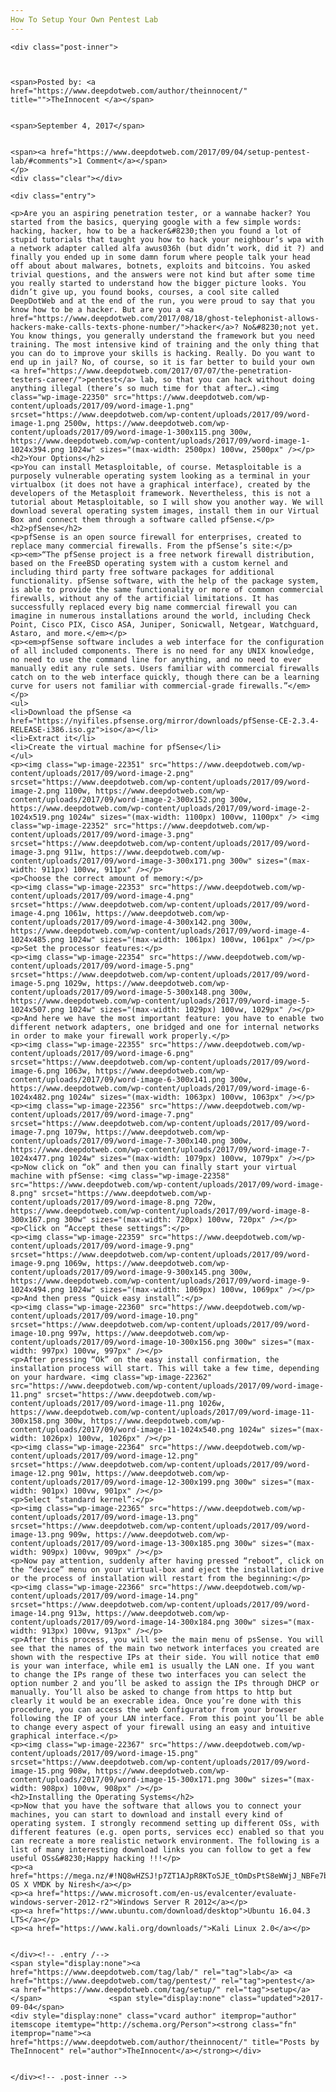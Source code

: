 ```yaml
---
How To Setup Your Own Pentest Lab
---
```

<article class="post-listing post-22346 post type-post status-publish format-standard has-post-thumbnail hentry category-deepdot-news tag-lab tag-pentest tag-setup">
    
    <div class="post-inner">
    
    
        
    <span>Posted by: <a href="https://www.deepdotweb.com/author/theinnocent/" title="">TheInnocent </a></span>
    
    
    <span>September 4, 2017</span>
    
    
    <span><a href="https://www.deepdotweb.com/2017/09/04/setup-pentest-lab/#comments">1 Comment</a></span>
    </p>
    <div class="clear"></div>
    
    <div class="entry">
    
    <p>Are you an aspiring penetration tester, or a wannabe hacker? You started from the basics, querying google with a few simple words: hacking, hacker, how to be a hacker&#8230;then you found a lot of stupid tutorials that taught you how to hack your neighbour’s wpa with a network adapter called alfa awus036h (but didn’t work, did it ?) and finally you ended up in some damn forum where people talk your head off about about malwares, botnets, exploits and bitcoins. You asked trivial questions, and the answers were not kind but after some time you really started to understand how the bigger picture looks. You didn’t give up, you found books, courses, a cool site called DeepDotWeb and at the end of the run, you were proud to say that you know how to be a hacker. But are you a <a href="https://www.deepdotweb.com/2017/08/18/ghost-telephonist-allows-hackers-make-calls-texts-phone-number/">hacker</a>? No&#8230;not yet. You know things, you generally understand the framework but you need training. The most intensive kind of training and the only thing that you can do to improve your skills is hacking. Really. Do you want to end up in jail? No, of course, so it is far better to build your own <a href="https://www.deepdotweb.com/2017/07/07/the-penetration-testers-career/">pentest</a> lab, so that you can hack without doing anything illegal (there’s so much time for that after…).<img class="wp-image-22350" src="https://www.deepdotweb.com/wp-content/uploads/2017/09/word-image-1.png" srcset="https://www.deepdotweb.com/wp-content/uploads/2017/09/word-image-1.png 2500w, https://www.deepdotweb.com/wp-content/uploads/2017/09/word-image-1-300x115.png 300w, https://www.deepdotweb.com/wp-content/uploads/2017/09/word-image-1-1024x394.png 1024w" sizes="(max-width: 2500px) 100vw, 2500px" /></p>
    <h2>Your Options</h2>
    <p>You can install Metasploitable, of course. Metasploitable is a purposely vulnerable operating system looking as a terminal in your virtualbox (it does not have a graphical interface), created by the developers of the Metasploit framework. Nevertheless, this is not a tutorial about Metasploitable, so I will show you another way. We will download several operating system images, install them in our Virtual Box and connect them through a software called pfSense.</p>
    <h2>pfSense</h2>
    <p>pfSense is an open source firewall for enterprises, created to replace many commercial firewalls. From the pfSense’s site:</p>
    <p><em>“The pfSense project is a free network firewall distribution, based on the FreeBSD operating system with a custom kernel and including third party free software packages for additional functionality. pfSense software, with the help of the package system, is able to provide the same functionality or more of common commercial firewalls, without any of the artificial limitations. It has successfully replaced every big name commercial firewall you can imagine in numerous installations around the world, including Check Point, Cisco PIX, Cisco ASA, Juniper, Sonicwall, Netgear, Watchguard, Astaro, and more.</em></p>
    <p><em>pfSense software includes a web interface for the configuration of all included components. There is no need for any UNIX knowledge, no need to use the command line for anything, and no need to ever manually edit any rule sets. Users familiar with commercial firewalls catch on to the web interface quickly, though there can be a learning curve for users not familiar with commercial-grade firewalls.”</em></p>
    <ul>
    <li>Download the pfSense <a href="https://nyifiles.pfsense.org/mirror/downloads/pfSense-CE-2.3.4-RELEASE-i386.iso.gz">iso</a></li>
    <li>Extract it</li>
    <li>Create the virtual machine for pfSense</li>
    </ul>
    <p><img class="wp-image-22351" src="https://www.deepdotweb.com/wp-content/uploads/2017/09/word-image-2.png" srcset="https://www.deepdotweb.com/wp-content/uploads/2017/09/word-image-2.png 1100w, https://www.deepdotweb.com/wp-content/uploads/2017/09/word-image-2-300x152.png 300w, https://www.deepdotweb.com/wp-content/uploads/2017/09/word-image-2-1024x519.png 1024w" sizes="(max-width: 1100px) 100vw, 1100px" /> <img class="wp-image-22352" src="https://www.deepdotweb.com/wp-content/uploads/2017/09/word-image-3.png" srcset="https://www.deepdotweb.com/wp-content/uploads/2017/09/word-image-3.png 911w, https://www.deepdotweb.com/wp-content/uploads/2017/09/word-image-3-300x171.png 300w" sizes="(max-width: 911px) 100vw, 911px" /></p>
    <p>Choose the correct amount of memory:</p>
    <p><img class="wp-image-22353" src="https://www.deepdotweb.com/wp-content/uploads/2017/09/word-image-4.png" srcset="https://www.deepdotweb.com/wp-content/uploads/2017/09/word-image-4.png 1061w, https://www.deepdotweb.com/wp-content/uploads/2017/09/word-image-4-300x142.png 300w, https://www.deepdotweb.com/wp-content/uploads/2017/09/word-image-4-1024x485.png 1024w" sizes="(max-width: 1061px) 100vw, 1061px" /></p>
    <p>Set the processor features:</p>
    <p><img class="wp-image-22354" src="https://www.deepdotweb.com/wp-content/uploads/2017/09/word-image-5.png" srcset="https://www.deepdotweb.com/wp-content/uploads/2017/09/word-image-5.png 1029w, https://www.deepdotweb.com/wp-content/uploads/2017/09/word-image-5-300x148.png 300w, https://www.deepdotweb.com/wp-content/uploads/2017/09/word-image-5-1024x507.png 1024w" sizes="(max-width: 1029px) 100vw, 1029px" /></p>
    <p>And here we have the most important feature: you have to enable two different network adapters, one bridged and one for internal networks in order to make your firewall work properly.</p>
    <p><img class="wp-image-22355" src="https://www.deepdotweb.com/wp-content/uploads/2017/09/word-image-6.png" srcset="https://www.deepdotweb.com/wp-content/uploads/2017/09/word-image-6.png 1063w, https://www.deepdotweb.com/wp-content/uploads/2017/09/word-image-6-300x141.png 300w, https://www.deepdotweb.com/wp-content/uploads/2017/09/word-image-6-1024x482.png 1024w" sizes="(max-width: 1063px) 100vw, 1063px" /></p>
    <p><img class="wp-image-22356" src="https://www.deepdotweb.com/wp-content/uploads/2017/09/word-image-7.png" srcset="https://www.deepdotweb.com/wp-content/uploads/2017/09/word-image-7.png 1079w, https://www.deepdotweb.com/wp-content/uploads/2017/09/word-image-7-300x140.png 300w, https://www.deepdotweb.com/wp-content/uploads/2017/09/word-image-7-1024x477.png 1024w" sizes="(max-width: 1079px) 100vw, 1079px" /></p>
    <p>Now click on “ok” and then you can finally start your virtual machine with pfSense: <img class="wp-image-22358" src="https://www.deepdotweb.com/wp-content/uploads/2017/09/word-image-8.png" srcset="https://www.deepdotweb.com/wp-content/uploads/2017/09/word-image-8.png 720w, https://www.deepdotweb.com/wp-content/uploads/2017/09/word-image-8-300x167.png 300w" sizes="(max-width: 720px) 100vw, 720px" /></p>
    <p>Click on “Accept these settings”:</p>
    <p><img class="wp-image-22359" src="https://www.deepdotweb.com/wp-content/uploads/2017/09/word-image-9.png" srcset="https://www.deepdotweb.com/wp-content/uploads/2017/09/word-image-9.png 1069w, https://www.deepdotweb.com/wp-content/uploads/2017/09/word-image-9-300x145.png 300w, https://www.deepdotweb.com/wp-content/uploads/2017/09/word-image-9-1024x494.png 1024w" sizes="(max-width: 1069px) 100vw, 1069px" /></p>
    <p>And then press “Quick easy install”:</p>
    <p><img class="wp-image-22360" src="https://www.deepdotweb.com/wp-content/uploads/2017/09/word-image-10.png" srcset="https://www.deepdotweb.com/wp-content/uploads/2017/09/word-image-10.png 997w, https://www.deepdotweb.com/wp-content/uploads/2017/09/word-image-10-300x156.png 300w" sizes="(max-width: 997px) 100vw, 997px" /></p>
    <p>After pressing “Ok” on the easy install confirmation, the installation process will start. This will take a few time, depending on your hardware. <img class="wp-image-22362" src="https://www.deepdotweb.com/wp-content/uploads/2017/09/word-image-11.png" srcset="https://www.deepdotweb.com/wp-content/uploads/2017/09/word-image-11.png 1026w, https://www.deepdotweb.com/wp-content/uploads/2017/09/word-image-11-300x158.png 300w, https://www.deepdotweb.com/wp-content/uploads/2017/09/word-image-11-1024x540.png 1024w" sizes="(max-width: 1026px) 100vw, 1026px" /></p>
    <p><img class="wp-image-22364" src="https://www.deepdotweb.com/wp-content/uploads/2017/09/word-image-12.png" srcset="https://www.deepdotweb.com/wp-content/uploads/2017/09/word-image-12.png 901w, https://www.deepdotweb.com/wp-content/uploads/2017/09/word-image-12-300x199.png 300w" sizes="(max-width: 901px) 100vw, 901px" /></p>
    <p>Select “standard kernel”:</p>
    <p><img class="wp-image-22365" src="https://www.deepdotweb.com/wp-content/uploads/2017/09/word-image-13.png" srcset="https://www.deepdotweb.com/wp-content/uploads/2017/09/word-image-13.png 909w, https://www.deepdotweb.com/wp-content/uploads/2017/09/word-image-13-300x185.png 300w" sizes="(max-width: 909px) 100vw, 909px" /></p>
    <p>Now pay attention, suddenly after having pressed “reboot”, click on the “device” menu on your virtual-box and eject the installation drive or the process of installation will restart from the beginning:</p>
    <p><img class="wp-image-22366" src="https://www.deepdotweb.com/wp-content/uploads/2017/09/word-image-14.png" srcset="https://www.deepdotweb.com/wp-content/uploads/2017/09/word-image-14.png 913w, https://www.deepdotweb.com/wp-content/uploads/2017/09/word-image-14-300x184.png 300w" sizes="(max-width: 913px) 100vw, 913px" /></p>
    <p>After this process, you will see the main menu of psSense. You will see that the names of the main two network interfaces you created are shown with the respective IPs at their side. You will notice that em0 is your wan interface, while em1 is usually the LAN one. If you want to change the IPs range of these two interfaces you can select the option number 2 and you’ll be asked to assign the IPs through DHCP or manually. You’ll also be asked to change from https to http but clearly it would be an execrable idea. Once you’re done with this procedure, you can access the web Configurator from your browser following the IP of your LAN interface. From this point you’ll be able to change every aspect of your firewall using an easy and intuitive graphical interface.</p>
    <p><img class="wp-image-22367" src="https://www.deepdotweb.com/wp-content/uploads/2017/09/word-image-15.png" srcset="https://www.deepdotweb.com/wp-content/uploads/2017/09/word-image-15.png 908w, https://www.deepdotweb.com/wp-content/uploads/2017/09/word-image-15-300x171.png 300w" sizes="(max-width: 908px) 100vw, 908px" /></p>
    <h2>Installing the Operating Systems</h2>
    <p>Now that you have the software that allows you to connect your machines, you can start to download and install every kind of operating system. I strongly recommend setting up different OSs, with different features (e.g. open ports, services ecc) enabled so that you can recreate a more realistic network environment. The following is a list of many interesting download links you can follow to get a few useful OSs&#8230;Happy hacking !!!</p>
    <p><a href="https://mega.nz/#!NQ8wHZSJ!p7ZT1AJpR8KToSJE_tOmDsPtS8eWWjJ_NBFe7bK5qRg">Mac OS X VMDK by Niresh</a></p>
    <p><a href="https://www.microsoft.com/en-us/evalcenter/evaluate-windows-server-2012-r2">Windows Server R 2012</a></p>
    <p><a href="https://www.ubuntu.com/download/desktop">Ubuntu 16.04.3 LTS</a></p>
    <p><a href="https://www.kali.org/downloads/">Kali Linux 2.0</a></p>
    
    
    </div><!-- .entry /-->
    <span style="display:none"><a href="https://www.deepdotweb.com/tag/lab/" rel="tag">lab</a> <a href="https://www.deepdotweb.com/tag/pentest/" rel="tag">pentest</a> <a href="https://www.deepdotweb.com/tag/setup/" rel="tag">setup</a></span>				<span style="display:none" class="updated">2017-09-04</span>
    <div style="display:none" class="vcard author" itemprop="author" itemscope itemtype="http://schema.org/Person"><strong class="fn" itemprop="name"><a href="https://www.deepdotweb.com/author/theinnocent/" title="Posts by TheInnocent" rel="author">TheInnocent</a></strong></div>
    
    
    </div><!-- .post-inner -->
</article><!-- .post-listing -->

